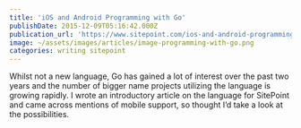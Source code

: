 ```yaml
---
title: 'iOS and Android Programming with Go'
publishDate: 2015-12-09T05:16:42.000Z
publication_url: 'https://www.sitepoint.com/ios-and-android-programming-with-go/'
image: ~/assets/images/articles/image-programming-with-go.png
categories: writing sitepoint
---
```


Whilst not a new language, Go has gained a lot of interest over the past two years and the number of bigger name projects utilizing the language is growing rapidly. I wrote an introductory article on the language for SitePoint and came across mentions of mobile support, so thought I’d take a look at the possibilities.

